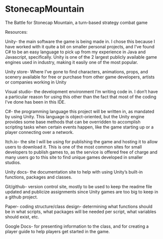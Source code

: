 # StonecapMountain
The Battle for Stonecap Mountain, a turn-based strategy combat game

Resources:

Unity- the main software the game is being made in. I chose this because I have worked with it quite a bit on smaller personal projects, and I’ve found C# to be an easy language to pick up from my experience in Java and Javascript, specifically. Unity is one of the 2 largest publicly available game engines used in industry, making it easily one of the most popular.

Unity store- Where I’ve gone to find characters, animations, props, and scenery available for free or purchase from other game developers, artists or companies working in Unity

Visual studio- the development environment I’m writing code in. I don’t have a particular reason for using this other than the fact that most of the coding I’ve done has been in this IDE. 

C#- the programming language this project will be written in, as mandated by using Unity. This language is object-oriented, but the Unity engine provides some base methods that can be overridden to accomplish scripting tasks when certain events happen, like the game starting up or a player connecting over a network. 

Itch.io- the site I will be using for publishing the game and hosting it to allow users to download it. This is one of the most common sites for small developers to publish games to, as the service is offered free of charge and many users go to this site to find unique games developed in smaller studios. 

Unity docs- the documentation site to help with using Unity’s built-in functions, packages and classes.

Git/github- version control site, mostly to be used to keep the readme file updated and publicize assignments since Unity games are too big to keep in a github project.

Paper- coding structure/class design- determining what functions should be in what scripts, what packages will be needed per script, what variables should exist, etc.

Google Docs- for presenting information to the class, and for creating a player guide to help players get started in the game. 
